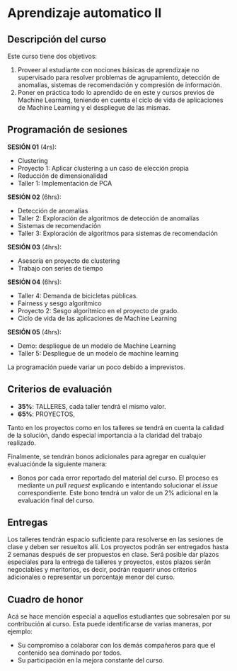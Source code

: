 # Aprendizaje automatico II

## Descripción del curso

Este curso tiene dos objetivos:

1. Proveer al estudiante con nociones básicas de aprendizaje no supervisado para resolver problemas de agrupamiento, detección de anomalías, sistemas de recomendación y compresión de información.
2. Poner en práctica todo lo aprendido de en este y cursos previos de Machine Learning, teniendo en cuenta el ciclo de vida de aplicaciones de Machine Learning y el despliegue de las mismas.

## Programación de sesiones

**SESIÓN 01** (4rs):
  - Clustering
  - Proyecto 1: Aplicar clustering a un caso de elección propia
  - Reducción de dimensionalidad
  - Taller 1: Implementación de PCA
  
**SESIÓN 02** (6hrs):
  - Detección de anomalías
  - Taller 2: Exploración de algoritmos de detección de anomalías
  - Sistemas de recomendación
  - Taller 3: Exploración de algoritmos para sistemas de recomendación

**SESIÓN 03** (4hrs):
  - Asesoría en proyecto de clustering
  - Trabajo con series de tiempo
  
**SESIÓN 04** (6hrs):
  - Taller 4: Demanda de bicicletas públicas.
  - Fairness y sesgo algorítmico
  - Proyecto 2: Sesgo algorítmico en el proyecto de grado.
  - Ciclo de vida de las aplicaciones de Machine Learning
  
**SESIÓN 05** (4hrs):
  - Demo: despliegue de un modelo de Machine Learning
  - Taller 5: Despliegue de un modelo de machine learning

La programación puede variar un poco debido a imprevistos.

## Criterios de evaluación

- **35%**: TALLERES, cada taller tendrá el mismo valor.
- **65%**: PROYECTOS, 

Tanto en los proyectos como en los talleres se tendrá en cuenta la calidad de la solución, dando especial importancia a la claridad del trabajo realizado.

Finalmente, se tendrán bonos adicionales para agregar en cualquier evaluaciónde la siguiente manera:

- Bonos por cada error reportado del material del curso. El proceso es mediante un *pull request* explicando e intentando solucionar el *issue*  correspondiente. Este bono tendrá un valor de un 2% adicional en la evaluación final del curso.

## Entregas

Los talleres tendrán espacio suficiente para resolverse en las sesiones de clase y deben ser resueltos allí. Los proyectos podrán ser entregados hasta 2 semanas después de ser propuestos en clase. Será posible dar plazos especiales para la entrega de talleres y proyectos, estos plazos serán negociables y meritorios, es decir, podrán requerir unos criterios adicionales o representar un porcentaje menor del curso.

## Cuadro de honor

Acá se hace mención especial a aquellos estudiantes que sobresalen por su contribución al curso. Esta puede identificarse de varias maneras, por ejemplo:

- Su compromiso a colaborar con los demás compañeros para que el contenido sea dominado por todos.
- Su participación en la mejora constante del curso.
